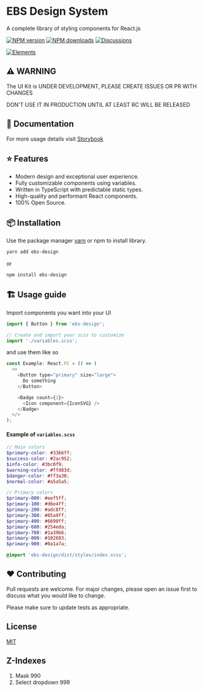 # EBS Design System

A complete library of styling components for React.js

[![NPM version][npm-image]][npm-url] 
[![NPM downloads][download-image]][download-url]
[![Discussions][discussions-image]][discussions-url]



[![Elements][elements-image]][elements-url]

[npm-image]: http://img.shields.io/npm/v/ebs-design.svg?style=flat-square
[npm-url]: http://npmjs.org/package/ebs-design
[elements-image]: https://storage.fileservice.dev/media/ec86e2f4-0f02-400a-b6a1-d3c93e8c819e.png
[elements-url]: https://ebs-integrator.github.io/ebs-design/
[download-image]: https://img.shields.io/npm/dm/ebs-design.svg?style=flat-square
[download-url]: https://npmjs.org/package/ebs-design
[discussions-image]: https://img.shields.io/badge/discussions-on%20github-blue?style=flat-square
[discussions-url]: https://github.com/ebs-integrator/ebs-design/discussions


## ⚠️ WARNING

The UI Kit is UNDER DEVELOPMENT, PLEASE CREATE ISSUES OR PR WITH CHANGES

DON'T USE IT IN PRODUCTION UNTIL AT LEAST RC WILL BE RELEASED

## 🧾 Documentation

For more usage details visit [Storybook](https://ebs-integrator.github.io/ebs-design/)

## ⭐ Features

- Modern design and exceptional user experience.
- Fully customizable components using variables.
- Written in TypeScript with predictable static types.
- High-quality and performant React components.
- 100% Open Source.


## 📦 Installation

Use the package manager [yarn](https://classic.yarnpkg.com/en/docs/install/#debian-stable) or npm to install library.

```bash
yarn add ebs-design
```

or

```bash
npm install ebs-design
```

## 🏗️ Usage guide

Import components you want into your UI

```javascript
import { Button } from 'ebs-design';

// Create and import your scss to customize
import './variables.scss';
```

and use them like so

```javascript
const Example: React.FC = () => (
  <>
    <Button type="primary" size="large">
      Do something
    </Button>

    <Badge count={1}>
      <Icon component={IconSVG} />
    </Badge>
  </>
);
```

#### Example of `variables.scss`

```scss
// Main colors
$primary-color: #3366ff;
$success-color: #2ac952;
$info-color: #3bc0f9;
$warning-color: #ffd83d;
$danger-color: #ff3a30;
$normal-color: #a5a5a5;

// Primary colors
$primary-000: #eef5ff;
$primary-100: #d6e4ff;
$primary-200: #adc8ff;
$primary-300: #85a9ff;
$primary-400: #6690ff;
$primary-600: #254eda;
$primary-700: #1a39b6;
$primary-800: #102693;
$primary-900: #0a1a7a;

@import 'ebs-design/dist/styles/index.scss';
```

## ❤️ Contributing

Pull requests are welcome. For major changes, please open an issue first to discuss what you would like to change.

Please make sure to update tests as appropriate.

## License

[MIT](https://choosealicense.com/licenses/mit/)

## Z-Indexes

1. Mask 990
2. Select dropdown 999
